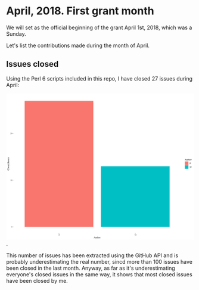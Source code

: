 # April, 2018. First grant month

We will set as the official beginning of the grant April 1st, 2018,
which was a Sunday. 

Let's list the contributions made during the month of April.

## Issues closed

Using the Perl 6 scripts included in this repo, I have closed 27
issues during April:

![Issues closed by me and others](illos/closed-issues-jj.png).

This number of issues has been extracted using the GitHub API and is
probably underestimating the real number, sincd more than 100 issues
have been closed in the last month. Anyway, as far as it's
underestimating everyone's closed issues in the same way, it shows
that most closed issues have been closed by me.
